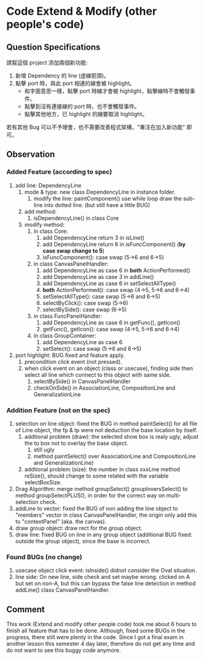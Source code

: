 # Code Extend & Modify (other people's code)

## Question Specifications

請幫這個 project 添加兩個新功能:

1. 新增 Dependency 的 line (虛線箭頭)。
2. 點擊 port 時，與此 port 相連的線會被 highlight。
    - 和字面意思一樣，點擊 port 時線才會被 highlight，點擊線時不會觸發事件。
    - 點擊到沒有連接線的 port 時，也不會觸發事件。
    - 點擊其他地方，已 highlight 的線要取消 highlight。

若有其他 Bug 可以不予理會，也不需要改善程式架構，"專注在加入新功能" 即可。

## Observation

### Added Feature (according to spec)

1. add line: DependencyLine
    1. mode & type: new class DependencyLine in instance folder.
        1. modify the line: paintComponent() use while loop draw the sub-line into dotted line. (but still have a little BUG)
    2. add method:
        1. isDependencyLine() in class Core
    3. modify method:
        1. in class Core:
            1. add DependencyLine return 3 in isLine()
            2. add DependencyLine return 6 in isFuncComponent() (**by case swap change to 5**)
            3. isFuncComponent(): case swap (5->6 and 6->5)
        2. in class CanvasPanelHandler:
            1. add DependencyLine as case 6 in **both** ActionPerformed()
            2. add DependencyLine as case 3 in addLine()
            3. add DependencyLine as case 6 in setSelectAllType()
            4. **both** ActionPerformed(): case swap  (4->5, 5->6 and 6->4)
            5. setSelectAllType(): case swap  (5->6 and 6->5)
            6. selectByClick(): case swap (5->6)
            7. selectBySide(): case swap (6->5)
        3. in class FuncPanelHandler:
            1. add DependencyLine as case 6 in getFunc(), getIcon()
            2. getFunc(), getIcon(): case swap (4->5, 5->6 and 6->4)
        4. in class GroupContainer:
            1. add DependencyLine as case 6
            2. setSelect(): case swap (5->6 and 6->5)
2. port highlight: BUG fixed and feature apply.
    1. precondition click event (not pressed).
    2. when click event on an object (class or usecase), finding side then select all line which connect to this object with same side.
        1. selectBySide() in CanvasPanelHandler
        2. checkOnSide() in AssociationLine, CompositionLine and GeneralizationLine

### Addition Feature (not on the spec)

1. selection on line object: fixed the BUG in method paintSelect() for all file of Line object, the fp & tp were not deduction the base location by itself.
    1. addtional problem (draw): the selected show box is realy ugly, adjust the to box not to overlay the base object.
        1. still ugly
        2. method paintSelect() over AssociationLine and CompositionLine and GeneralizationLine)
    2. addtional problem (size): the number in class xxxLine method reSize(), should change to some related with the variable selectBoxSize.
2. Drag Algorithm: merge method groupSelect() groupInversSelect() to method groupSelectPLUS(), in order for the correct way on multi-selection check.
3. addLine to vector: fixed the BUG of non adding the line object to "members" vector in class CanvasPanelHandler, the origin only add this to "contextPanel" (aka. the canvas).
4. draw group object: draw rect for the group object.
5. draw line: fixed BUG on line in any group object (additional BUG fixed: outside the group object), since the base is incorrect.

### Found BUGs (no change)

1. usecase object click event: isInside() didnot consider the Oval situation.
2. line side: On new line, side check and set maybe wrong. clicked on A but set on non-A, but this can bypass the false line detection in method addLine() class CanvasPanelHandler.

## Comment

This work (Extend and modify other people code) took me about 6 hours to finish all feature that has to be done. Although, fixed some BUGs in the progress, there still were plenty in the code. Since I got a final exam in another lesson this semester 4 day later, therefore do not get any time and do not want to see this buggy code anymore.
